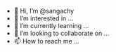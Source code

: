 - 👋 Hi, I’m @sangachy
- 👀 I’m interested in ...
- 🌱 I’m currently learning ...
- 💞️ I’m looking to collaborate on ...
- 📫 How to reach me ...

<!---
sangachy/sangachy is a ✨ special ✨ repository because its `README.md` (this file) appears on your GitHub profile.
You can click the Preview link to take a look at your changes.
--->
